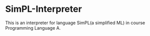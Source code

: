 # SimPL-Interpreter<br>
This is an interpreter for language SimPL(a simplified ML) in course Programming Language A.

